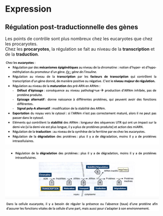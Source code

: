 # Expression

## Régulation post-traductionnelle des gènes

Les points de contrôle sont plus nombreux chez les eucaryotes que chez les procaryotes.  
Chez les **procaryotes**, la régulation se fait au niveau de la **transcription** et de la **traduction**.

![](../.gitbook/assets/conclusion_expression_genes_eucaryotes.jpg)

![](../.gitbook/assets/conclusion_expression_genes_eucaryotes_2.jpg)

